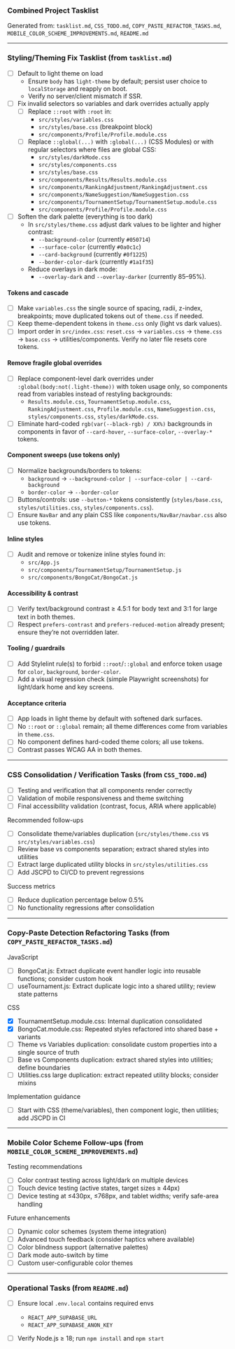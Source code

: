 ### Combined Project Tasklist

Generated from: `tasklist.md`, `CSS_TODO.md`, `COPY_PASTE_REFACTOR_TASKS.md`, `MOBILE_COLOR_SCHEME_IMPROVEMENTS.md`, `README.md`

---

### Styling/Theming Fix Tasklist (from `tasklist.md`)

- [ ] Default to light theme on load
  - Ensure `body` has `light-theme` by default; persist user choice to `localStorage` and reapply on boot.
  - Verify no server/client mismatch if SSR.
- [ ] Fix invalid selectors so variables and dark overrides actually apply
  - [ ] Replace `::root` with `:root` in:
    - `src/styles/variables.css`
    - `src/styles/base.css` (breakpoint block)
    - `src/components/Profile/Profile.module.css`
  - [ ] Replace `::global(...)` with `:global(...)` (CSS Modules) or with regular selectors where files are global CSS:
    - `src/styles/darkMode.css`
    - `src/styles/components.css`
    - `src/styles/base.css`
    - `src/components/Results/Results.module.css`
    - `src/components/RankingAdjustment/RankingAdjustment.css`
    - `src/components/NameSuggestion/NameSuggestion.css`
    - `src/components/TournamentSetup/TournamentSetup.module.css`
    - `src/components/Profile/Profile.module.css`
- [ ] Soften the dark palette (everything is too dark)
  - In `src/styles/theme.css` adjust dark values to be lighter and higher contrast:
    - `--background-color` (currently `#050714`)
    - `--surface-color` (currently `#0a0c1c`)
    - `--card-background` (currently `#0f1225`)
    - `--border-color-dark` (currently `#1a1f35`)
  - Reduce overlays in dark mode:
    - `--overlay-dark` and `--overlay-darker` (currently 85–95%).

#### Tokens and cascade
- [ ] Make `variables.css` the single source of spacing, radii, z-index, breakpoints; move duplicated tokens out of `theme.css` if needed.
- [ ] Keep theme-dependent tokens in `theme.css` only (light vs dark values).
- [ ] Import order in `src/index.css`: `reset.css` → `variables.css` → `theme.css` → `base.css` → utilities/components. Verify no later file resets core tokens.

#### Remove fragile global overrides
- [ ] Replace component-level dark overrides under `:global(body:not(.light-theme))` with token usage only, so components read from variables instead of restyling backgrounds:
  - `Results.module.css`, `TournamentSetup.module.css`, `RankingAdjustment.css`, `Profile.module.css`, `NameSuggestion.css`, `styles/components.css`, `styles/darkMode.css`.
- [ ] Eliminate hard-coded `rgb(var(--black-rgb) / XX%)` backgrounds in components in favor of `--card-hover`, `--surface-color`, `--overlay-*` tokens.

#### Component sweeps (use tokens only)
- [ ] Normalize backgrounds/borders to tokens:
  - `background` → `--background-color | --surface-color | --card-background`
  - `border-color` → `--border-color`
- [ ] Buttons/controls: use `--button-*` tokens consistently (`styles/base.css`, `styles/utilities.css`, `styles/components.css`).
- [ ] Ensure `NavBar` and any plain CSS like `components/NavBar/navbar.css` also use tokens.

#### Inline styles
- [ ] Audit and remove or tokenize inline styles found in:
  - `src/App.js`
  - `src/components/TournamentSetup/TournamentSetup.js`
  - `src/components/BongoCat/BongoCat.js`

#### Accessibility & contrast
- [ ] Verify text/background contrast ≥ 4.5:1 for body text and 3:1 for large text in both themes.
- [ ] Respect `prefers-contrast` and `prefers-reduced-motion` already present; ensure they’re not overridden later.

#### Tooling / guardrails
- [ ] Add Stylelint rule(s) to forbid `::root`/`::global` and enforce token usage for `color`, `background`, `border-color`.
- [ ] Add a visual regression check (simple Playwright screenshots) for light/dark home and key screens.

#### Acceptance criteria
- [ ] App loads in light theme by default with softened dark surfaces.
- [ ] No `::root` or `::global` remain; all theme differences come from variables in `theme.css`.
- [ ] No component defines hard-coded theme colors; all use tokens.
- [ ] Contrast passes WCAG AA in both themes.

---

### CSS Consolidation / Verification Tasks (from `CSS_TODO.md`)

- [ ] Testing and verification that all components render correctly
- [ ] Validation of mobile responsiveness and theme switching
- [ ] Final accessibility validation (contrast, focus, ARIA where applicable)

Recommended follow-ups
- [ ] Consolidate theme/variables duplication (`src/styles/theme.css` vs `src/styles/variables.css`)
- [ ] Review base vs components separation; extract shared styles into utilities
- [ ] Extract large duplicated utility blocks in `src/styles/utilities.css`
- [ ] Add JSCPD to CI/CD to prevent regressions

Success metrics
- [ ] Reduce duplication percentage below 0.5%
- [ ] No functionality regressions after consolidation

---

### Copy-Paste Detection Refactoring Tasks (from `COPY_PASTE_REFACTOR_TASKS.md`)

JavaScript
- [ ] BongoCat.js: Extract duplicate event handler logic into reusable functions; consider custom hook
- [ ] useTournament.js: Extract duplicate logic into a shared utility; review state patterns

CSS
- [x] TournamentSetup.module.css: Internal duplication consolidated
- [x] BongoCat.module.css: Repeated styles refactored into shared base + variants
- [ ] Theme vs Variables duplication: consolidate custom properties into a single source of truth
- [ ] Base vs Components duplication: extract shared styles into utilities; define boundaries
- [ ] Utilities.css large duplication: extract repeated utility blocks; consider mixins

Implementation guidance
- [ ] Start with CSS (theme/variables), then component logic, then utilities; add JSCPD in CI

---

### Mobile Color Scheme Follow-ups (from `MOBILE_COLOR_SCHEME_IMPROVEMENTS.md`)

Testing recommendations
- [ ] Color contrast testing across light/dark on multiple devices
- [ ] Touch device testing (active states, target sizes ≥ 44px)
- [ ] Device testing at ≤430px, ≤768px, and tablet widths; verify safe-area handling

Future enhancements
- [ ] Dynamic color schemes (system theme integration)
- [ ] Advanced touch feedback (consider haptics where available)
- [ ] Color blindness support (alternative palettes)
- [ ] Dark mode auto-switch by time
- [ ] Custom user-configurable color themes

---

### Operational Tasks (from `README.md`)

- [ ] Ensure local `.env.local` contains required envs
  - `REACT_APP_SUPABASE_URL`
  - `REACT_APP_SUPABASE_ANON_KEY`
- [ ] Verify Node.js ≥ 18; run `npm install` and `npm start`


